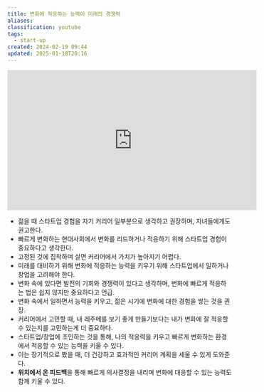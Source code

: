 ```yaml
---
title: 변화에 적응하는 능력이 미래의 경쟁력
aliases: 
classification: youtube
tags:
  - start-up
created: 2024-02-19 09:44
updated: 2025-01-18T20:16
---
```


<iframe width="560" height="315" src="https://www.youtube.com/embed/eLZYw_WX960?si=TPnw_TFD8lqmicad" title="YouTube video player" frameborder="0" allow="accelerometer; autoplay; clipboard-write; encrypted-media; gyroscope; picture-in-picture; web-share" allowfullscreen></iframe>

- 젊을 때 스타트업 경험을 자기 커리어 일부분으로 생각하고 권장하며, 자녀들에게도 권고한다.
- 빠르게 변화하는 현대사회에서 변화를 리드하거나 적응하기 위해 스타트업 경험이 중요하다고 생각한다.
- 고정된 것에 집착하며 살면 커리어에서 가치가 높아지기 어렵다.
- 미래를 대비하기 위해 변화에 적응하는 능력을 키우기 위해 스타트업에서 일하거나 창업을 고려해야 한다.
- 변화 속에 있다면 발전의 기회와 경쟁력이 있다고 생각하며, 변화에 빠르게 적응하는 법은 쉽지 않지만 중요하다고 언급.
- 변화 속에서 일하면서 능력을 키우고, 젊은 시기에 변화에 대한 경험을 쌓는 것을 권장.
- 커리어에서 고민할 때, 내 레주메를 보기 좋게 만들기보다는 내가 변화에 잘 적응할 수 있는지를 고민하는게 더 중요하다.
- 스타트업/창업에 조인하는 것을 통해, 나의 적응력을 키우고 빠르게 변화하는 환경에서 적응할 수 있는 능력을 키울 수 있다.
- 이는 장기적으로 봤을 때, 더 건강하고 효과적인 커리어 계획을 세울 수 있게 도와준다.
- **위치에서 온 피드백**을 통해 빠르게 의사결정을 내리며 변화에 대응할 수 있는 능력도 함께 키울 수 있다.
